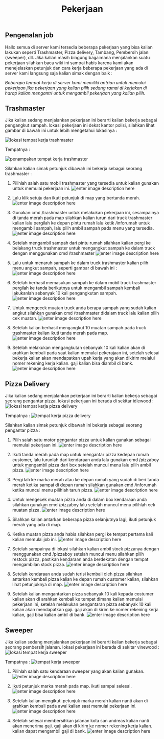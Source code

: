 ﻿---
id: job
title: Pekerjaan
---

## Pengenalan job

Hallo semua di server kami tersedia beberapa pekerjaan yang bisa kalian lakukan seperti Trashmaster, Pizza delivery, Tambang, Pembersih jalan (sweeper), dll. Jika kalian masih bingung bagaimana menjalankan suatu pekerjaan silahkan baca wiki ini sampai habis karena kami akan menejelaskan petunjuk dan cara kerja beberapa pekerjaan yang ada di server kami langsung saja kalian simak dengan baik :

*Beberapa tempat kerja di server kami memiliki antrian untuk memulai pekerjaan jika pekerjaan yang kalian pilih sedang ramai di kerjakan di harap kalian mengantri untuk mengambil pekerjaan yang kalian pilih.*

## Trashmaster
Jika kalian sedang menjalankan pekerjaan ini berarti kalian bekerja sebagai pengangkut sampah. lokasi pekerjaan ini dekat kantor polisi, silahkan lihat gambar di bawah ini untuk lebih mengetahui lokasinya :

![lokasi tempat kerja trashmaster](https://photos.app.goo.gl/HrU5TRkpVmNoKQho6)

Tempatnya :

![penampakan tempat kerja trashmaster](https://photos.app.goo.gl/kJXwkdUCCsxr9CSV7)

Silahkan kalian simak petunjuk dibawah ini bekerja sebagai seorang trashmaster :

 1. Pilihlah salah satu mobil trashmaster yang tersedia untuk kalian gunakan untuk memulai pekerjaan ini.
![enter image description here](https://photos.app.goo.gl/o5C1QLSWBBsVLjKb6)
 
 2. Lalu klik setuju dan ikuti petunjuk di map yang bertanda merah.
![enter image description here](https://photos.app.goo.gl/SFbwDDqqnBT5WwMM8)
 
 3. Gunakan cmd /trashmaster untuk melakukan pekerjaan ini, sesampainya di tanda merah pada map silahkan kalian turun dari truck trashmaster kalian lalu pergilah ke depan pintu rumah lalu ketik /inforumah untuk mengambil sampah, lalu pilih ambil sampah pada menu yang tersedia.
![enter image description here](https://photos.app.goo.gl/28tpYenHLCkUsGMX6)
 
 4. Setelah mengambil sampah dari pintu rumah silahkan kalian pergi ke belakang truck trashmaster untuk mengangkut sampah ke dalam truck dengan menggunakan cmd /trashmaster
![enter image description here](https://photos.app.goo.gl/wxUF6nNUxti3Pr8o9)
 
 5. Lalu untuk menaruh sampah ke dalam truck trashmaster kalian pilih menu angkut sampah, seperti gambar di bawah ini :
![enter image description here](https://photos.app.goo.gl/YZcFqgHDgj4mAABC8)
 
 6. Setelah berhasil memasukan sampah ke dalam mobil truck trashmaster pergilah ke tanda berikutnya untuk mengambil sampah kembali lakukanlah sebanyak 10 kali pengangkutan sampah.
![enter image description here](https://photos.google.com/photo/AF1QipMZalYA7ODQb1EMQlhIzRt2GAYH4uo0s_lPpJFl)
 
 7. Untuk mengecek muatan truck anda berapa sampah yang sudah kalian angkut silahkan gunakan cmd /trashmaster didalam truck lalu kalian pilih cek muatan.
![enter image description here](https://photos.app.goo.gl/k9mYap9bUDKNJx1o8)
 
 8. Setelah kalian berhasil mengangkut 10 muatan sampah pada truck trashmaster kalian ikuti tanda merah pada map.
![enter image description here](https://photos.google.com/photo/AF1QipNLPV5leB0zcUrstbqeHGYgC92_Lr1PvLxT9Irt)

 9. Setelah melakukan mengangkutan sebanyak 10 kali kalian akan di arahkan kembali pada saat kalian memulai pekerajaan ini, setelah selesai bekerja kalian akan mendapatkan upah kerja yang akan dikirim melalui nomer rekening kerja kalian. gaji kalian bisa diambil di bank.
![enter image description here](https://photos.app.goo.gl/gKDWrudgjBYZdUBB6) 

## Pizza Delivery

Jika kalian sedang menjalankan pekerjaan ini berarti kalian bekerja sebagai seorang pengantar pizza. lokasi pekerjaan ini berada di sekitar idlewood :
![lokasi tempat kerja pizza delivery ](https://photos.app.goo.gl/YSSvCXKqa1WTVFwz6)

Tempatnya :
![tempat kerja pizza delivery](https://photos.app.goo.gl/LTDkBEdmP4rAbrSX6)

Silahkan kalian simak petunjuk dibawah ini bekerja sebagai seorang pengantar pizza :

 1. Pilih salah satu motor pengantar pizza untuk kalian gunakan sebagai memulai pekerjaan ini.
![enter image description here](https://photos.app.goo.gl/CJwvHiVumttGpYKA9)
 
 2. Ikuti tanda merah pada map untuk mengantar pizza kedepan rumah customer, lalu turunlah dari kendaraan anda lalu gunakan cmd /pizzaboy untuk mengambil pizza dari box setelah muncul menu lalu pilih ambil pizza.
![enter image description here](https://photos.app.goo.gl/NA4CJFbciWemac6k7)
 
 3. Pergi lah ke marka merah atau ke depan rumah yang sudah di beri tanda merah ketika sampai di depan rumah silahkan gunakan cmd /inforumah ketika muncul menu pilihlah taruh pizza.
![enter image description here](https://photos.app.goo.gl/daXokfDFigkpGtxj7)
 
 4. Untuk mengecek muatan pizza anda di dalam box kendaraan anda silahkan gunakan cmd /pizzaboy lalu setelah muncul menu pilihlah cek muatan pizza.
![enter image description here](https://photos.app.goo.gl/GewdLWc5sjnbZQEx8)
 
 5. Silahkan kalian antarkan beberapa pizza selanjutnya lagi, ikuti petunjuk merah yang ada di map.
 
 6. Ketika muatan pizza anda habis silahkan pergi ke tempat pertama kali kalian memulai job ini.
![enter image description here](https://photos.app.goo.gl/QTHGZmGdQAhvZQry5)
 
 7. Setelah sampainya di lokasi silahkan kalian ambil stock pizzanya dengan menggunakan cmd /pizzaboy setelah muncul menu silahkan pilih restock pizza, pastikan kendaraan anda berdekatan dengan tempat mengambilan stock pizza.
![enter image description here](https://photos.app.goo.gl/4xFxBuz7muKNTX9a9)
 
 8. Setelah kendaraan anda sudah terisi kembali oleh pizza silahkan antarkan kembali pizza kalian ke depan rumah customer kalian, silahkan lihat petunjuknya di map.
![enter image description here](https://photos.app.goo.gl/Rt4ne5pbm23QGHh56)
 
 9. Setelah kalian mengantarkan pizza sebanyak 10 kali kepada costumer kalian akan di arahkan kembali ke tempat dimana kalian memulai pekerjaan ini, setelah melakukan pengantaran pizza sebanyak 10 kali kalian akan mendapatkan gaji. gaji akan di kirim ke nomer rekening kerja kalian, gaji bisa kalian ambil di bank.
![enter image description here](https://photos.app.goo.gl/P1NsuqdKf8ypaWrT6)

## Sweeper

 Jika kalian sedang menjalankan pekerjaan ini berarti kalian bekerja sebagai seorang pembersih jalanan. lokasi pekerjaan ini berada di sekitar vinewood :
![lokasi tempat kerja sweeper](https://photos.app.goo.gl/mmJ7KS739zMvbboD8)

Tempatnya :
![tempat kerja sweeper](https://photos.app.goo.gl/UYwqS5uWAepdsipj8)

 1. Pilihlah salah satu kendaraan sweeper yang akan kalian gunakan.
![enter image description here](https://photos.app.goo.gl/BUWDgDiG9o4mSnw28)
 
 2. Ikuti petunjuk marka merah pada map. ikuti sampai selesai.
![enter image description here](https://photos.app.goo.gl/F5WDcZKBZvm5hGdn7)
 
 3. Setelah kalian mengikuti petunjuk marka merah kalian nanti akan di arahkan kembali pada awal kalian saat memulai pekerjaan ini.
![enter image description here](https://photos.app.goo.gl/sjBRQoJmuRn95rj7A)
 
 4. Setelah selesai membersihkan jalanan kota san andreas kalian nanti akan menerima gaji. gaji akan di kirim ke nomer rekening kerja kalian. kalian dapat mengambil gaji di bank.
![enter image description here](https://photos.app.goo.gl/raV4GmoqDFCAc4iu5)


